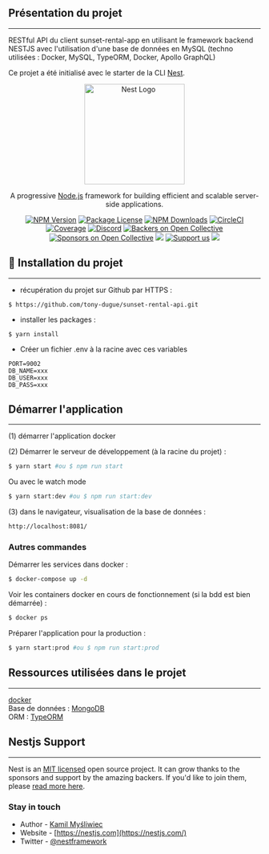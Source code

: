 ## Présentation du projet
***

RESTful API du client sunset-rental-app en utilisant le framework backend NESTJS avec 
l'utilisation d'une base de données en MySQL (techno utilisées : Docker, MySQL, TypeORM, Docker, Apollo GraphQL)

Ce projet a été initialisé avec le starter de la CLI [Nest](https://github.com/nestjs/nest).

<p align="center">
  <a href="http://nestjs.com/" target="blank"><img src="https://nestjs.com/img/logo-small.svg" width="200" alt="Nest Logo" /></a>
</p>

[circleci-image]: https://img.shields.io/circleci/build/github/nestjs/nest/master?token=abc123def456
[circleci-url]: https://circleci.com/gh/nestjs/nest

  <p align="center">A progressive <a href="http://nodejs.org" target="_blank">Node.js</a> framework for building efficient and scalable server-side applications.</p>
    <p align="center">
<a href="https://www.npmjs.com/~nestjscore" target="_blank"><img src="https://img.shields.io/npm/v/@nestjs/core.svg" alt="NPM Version" /></a>
<a href="https://www.npmjs.com/~nestjscore" target="_blank"><img src="https://img.shields.io/npm/l/@nestjs/core.svg" alt="Package License" /></a>
<a href="https://www.npmjs.com/~nestjscore" target="_blank"><img src="https://img.shields.io/npm/dm/@nestjs/common.svg" alt="NPM Downloads" /></a>
<a href="https://circleci.com/gh/nestjs/nest" target="_blank"><img src="https://img.shields.io/circleci/build/github/nestjs/nest/master" alt="CircleCI" /></a>
<a href="https://coveralls.io/github/nestjs/nest?branch=master" target="_blank"><img src="https://coveralls.io/repos/github/nestjs/nest/badge.svg?branch=master#9" alt="Coverage" /></a>
<a href="https://discord.gg/G7Qnnhy" target="_blank"><img src="https://img.shields.io/badge/discord-online-brightgreen.svg" alt="Discord"/></a>
<a href="https://opencollective.com/nest#backer" target="_blank"><img src="https://opencollective.com/nest/backers/badge.svg" alt="Backers on Open Collective" /></a>
<a href="https://opencollective.com/nest#sponsor" target="_blank"><img src="https://opencollective.com/nest/sponsors/badge.svg" alt="Sponsors on Open Collective" /></a>
  <a href="https://paypal.me/kamilmysliwiec" target="_blank"><img src="https://img.shields.io/badge/Donate-PayPal-ff3f59.svg"/></a>
    <a href="https://opencollective.com/nest#sponsor"  target="_blank"><img src="https://img.shields.io/badge/Support%20us-Open%20Collective-41B883.svg" alt="Support us"></a>
  <a href="https://twitter.com/nestframework" target="_blank"><img src="https://img.shields.io/twitter/follow/nestframework.svg?style=social&label=Follow"></a>
</p>
  <!--[![Backers on Open Collective](https://opencollective.com/nest/backers/badge.svg)](https://opencollective.com/nest#backer)
  [![Sponsors on Open Collective](https://opencollective.com/nest/sponsors/badge.svg)](https://opencollective.com/nest#sponsor)-->

## 🚀 Installation du projet
***

- récupération du projet sur Github par HTTPS :

```shell script
$ https://github.com/tony-dugue/sunset-rental-api.git
```

- installer les packages :
```shell script
$ yarn install
```

- Créer un fichier .env à la racine avec ces variables

```shell script
PORT=9002
DB_NAME=xxx
DB_USER=xxx
DB_PASS=xxx
```

## Démarrer l'application
***
(1) démarrer l'application docker

(2) Démarrer le serveur de développement (à la racine du projet) :
```bash
$ yarn start #ou $ npm run start
```

Ou avec le watch mode
```bash
$ yarn start:dev #ou $ npm run start:dev
```

(3) dans le navigateur, visualisation de la base de données :
```bash
http://localhost:8081/
```

### Autres commandes

Démarrer les services dans docker :
```bash
$ docker-compose up -d
```

Voir les containers docker en cours de fonctionnement (si la bdd est bien démarrée) :
```bash
$ docker ps
```

Préparer l'application pour la production :
```bash
$ yarn start:prod #ou $ npm run start:prod
```

## Ressources utilisées dans le projet
***

[docker](https://www.docker.com/) <br />
Base de données : [MongoDB](https://www.mongodb.com/fr-fr) <br />
ORM : [TypeORM](https://typeorm.io/) <br />

## Nestjs Support
***

Nest is an [MIT licensed](LICENSE) open source project. It can grow thanks to the sponsors and support by the amazing backers. If you'd like to join them, please [read more here](https://docs.nestjs.com/support).

### Stay in touch

- Author - [Kamil Myśliwiec](https://kamilmysliwiec.com)
- Website - [https://nestjs.com](https://nestjs.com/)
- Twitter - [@nestframework](https://twitter.com/nestframework)
